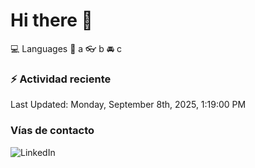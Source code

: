 # Hi there 👋

:computer: Languages
:pencil: a
:eyeglasses: b
:oncoming_automobile: c

### :zap: Actividad reciente
<!--RECENT_ACTIVITY:start-->
<!--RECENT_ACTIVITY:end-->
<!--RECENT_ACTIVITY:last_update-->
Last Updated: Monday, September 8th, 2025, 1:19:00 PM
<!--RECENT_ACTIVITY:last_update_end-->

### Vías de contacto

![LinkedIn](https://www.linkedin.com/in/irving-hernández-226846205/)
